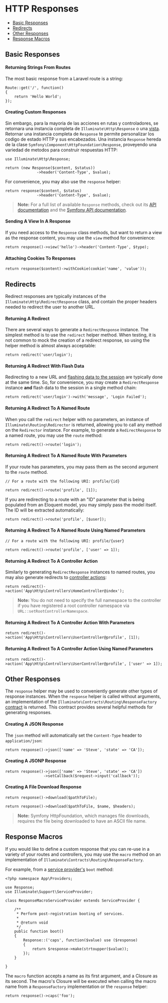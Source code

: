 # HTTP Responses

- [Basic Responses](#basic-responses)
- [Redirects](#redirects)
- [Other Responses](#other-responses)
- [Response Macros](#response-macros)

<a name="basic-responses"></a>
## Basic Responses

#### Returning Strings From Routes

The most basic response from a Laravel route is a string:

	Route::get('/', function()
	{
		return 'Hello World';
	});

#### Creating Custom Responses

Sin embargo, para la mayoria de las acciones en rutas y controladores, se retornara una instancia completa de `Illuminate\Http\Response` o una [vista](/5.0/views). Retornar una instancia completa de `Response` te permite personalizar los codigo de estado HTTP y sus encabezados. Una instancia `Response` hereda de la clase `Symfony\Component\HttpFoundation\Response`, proveyendo una variedad de metodos para construir respuestas HTTP:

	use Illuminate\Http\Response;

	return (new Response($content, $status))
	              ->header('Content-Type', $value);

For convenience, you may also use the `response` helper:

	return response($content, $status)
	              ->header('Content-Type', $value);

> **Note:** For a full list of available `Response` methods, check out its [API documentation](http://laravel.com/api/master/Illuminate/Http/Response.html) and the [Symfony API documentation](http://api.symfony.com/2.5/Symfony/Component/HttpFoundation/Response.html).

#### Sending A View In A Response

If you need access to the `Response` class methods, but want to return a view as the response content, you may use the `view` method for convenience:

	return response()->view('hello')->header('Content-Type', $type);

#### Attaching Cookies To Responses

	return response($content)->withCookie(cookie('name', 'value'));

<a name="redirects"></a>
## Redirects

Redirect responses are typically instances of the `Illuminate\Http\RedirectResponse` class, and contain the proper headers needed to redirect the user to another URL.

#### Returning A Redirect

There are several ways to generate a `RedirectResponse` instance. The simplest method is to use the `redirect` helper method. When testing, it is not common to mock the creation of a redirect response, so using the helper method is almost always acceptable:

	return redirect('user/login');

#### Returning A Redirect With Flash Data

Redirecting to a new URL and [flashing data to the session](/5.0/session) are typically done at the same time. So, for convenience, you may create a `RedirectResponse` instance **and** flash data to the session in a single method chain:

	return redirect('user/login')->with('message', 'Login Failed');

#### Returning A Redirect To A Named Route

When you call the `redirect` helper with no parameters, an instance of `Illuminate\Routing\Redirector` is returned, allowing you to call any method on the `Redirector` instance. For example, to generate a `RedirectResponse` to a named route, you may use the `route` method:

	return redirect()->route('login');

#### Returning A Redirect To A Named Route With Parameters

If your route has parameters, you may pass them as the second argument to the `route` method.

	// For a route with the following URI: profile/{id}

	return redirect()->route('profile', [1]);

If you are redirecting to a route with an "ID" parameter that is being populated from an Eloquent model, you may simply pass the model itself. The ID will be extracted automatically:

	return redirect()->route('profile', [$user]);

#### Returning A Redirect To A Named Route Using Named Parameters

	// For a route with the following URI: profile/{user}

	return redirect()->route('profile', ['user' => 1]);

#### Returning A Redirect To A Controller Action

Similarly to generating `RedirectResponse` instances to named routes, you may also generate redirects to [controller actions](/5.0/controllers):

	return redirect()->action('App\Http\Controllers\HomeController@index');

> **Note:** You do not need to specify the full namespace to the controller if you have registered a root controller namespace via `URL::setRootControllerNamespace`.

#### Returning A Redirect To A Controller Action With Parameters

	return redirect()->action('App\Http\Controllers\UserController@profile', [1]);

#### Returning A Redirect To A Controller Action Using Named Parameters

	return redirect()->action('App\Http\Controllers\UserController@profile', ['user' => 1]);

<a name="other-responses"></a>
## Other Responses

The `response` helper may be used to conveniently generate other types of response instances. When the `response` helper is called without arguments, an implementation of the `Illuminate\Contracts\Routing\ResponseFactory` [contract](/5.0/contracts) is returned. This contract provides several helpful methods for generating responses.

#### Creating A JSON Response

The `json` method will automatically set the `Content-Type` header to `application/json`:

	return response()->json(['name' => 'Steve', 'state' => 'CA']);

#### Creating A JSONP Response

	return response()->json(['name' => 'Steve', 'state' => 'CA'])
	                 ->setCallback($request->input('callback'));

#### Creating A File Download Response

	return response()->download($pathToFile);

	return response()->download($pathToFile, $name, $headers);

> **Note:** Symfony HttpFoundation, which manages file downloads, requires the file being downloaded to have an ASCII file name.

<a name="response-macros"></a>
## Response Macros

If you would like to define a custom response that you can re-use in a variety of your routes and controllers, you may use the `macro` method on an implementation of `Illuminate\Contracts\Routing\ResponseFactory`.

For example, from a [service provider's](/5.0/providers) `boot` method:

	<?php namespace App\Providers;

	use Response;
	use Illuminate\Support\ServiceProvider;

	class ResponseMacroServiceProvider extends ServiceProvider {

		/**
		 * Perform post-registration booting of services.
		 *
		 * @return void
		 */
		public function boot()
		{
			Response::('caps', function($value) use ($response)
			{
				return $response->make(strtoupper($value));
			});
		}

	}

The `macro` function accepts a name as its first argument, and a Closure as its second. The macro's Closure will be executed when calling the macro name from a `ResponseFactory` implementation or the `response` helper:

	return response()->caps('foo');
